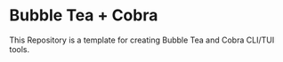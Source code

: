 # Bubble Tea + Cobra

This Repository is a template for creating Bubble Tea and Cobra CLI/TUI tools.
